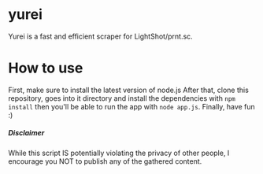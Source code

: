# yurei
 Yurei is a fast and efficient scraper for LightShot/prnt.sc.
 
# How to use
First, make sure to install the latest version of node.js 
After that, clone this repository, goes into it directory and install the dependencies with ```npm install``` 
then you'll be able to run the app with ```node app.js```.
Finally, have fun :)

##### Disclaimer
While this script IS potentially violating the privacy of other people, I encourage you NOT to publish any of the gathered content.
